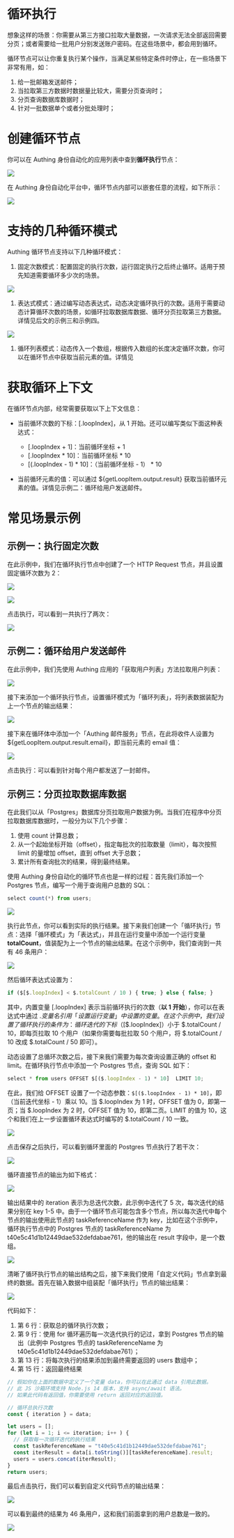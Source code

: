 # 循环执行

想象这样的场景：你需要从第三方接口拉取大量数据，一次请求无法全部返回需要分页；或者需要给一批用户分别发送账户密码。在这些场景中，都会用到循环。

循环节点可以让你重复执行某个操作，当满足某些特定条件时停止，在一些场景下非常有用，如：

1. 给一批邮箱发送邮件；
2. 当拉取第三方数据时数据量比较大，需要分页查询时；
3. 分页查询数据库数据时；
4. 针对一批数据单个或者分批处理时；

# 创建循环节点

你可以在 Authing 身份自动化的应用列表中查到<strong>循环执行</strong>节点：

![](../static/HVuvbAzoOoKXijxjnVrcOhYNnre.png)

在 Authing 身份自动化平台中，循环节点内部可以嵌套任意的流程，如下所示：

![](../static/AhRLb630HodPS1xfU3bc0whmnTe.png)

# 支持的几种循环模式

Authing 循环节点支持以下几种循环模式：

1. 固定次数模式：配置固定的执行次数，运行固定执行之后终止循环。适用于预先知道需要循环多少次的场景。

![](../static/VtaCbUmmgoHAZCxvTP6cqqdhn2c.png)

1. 表达式模式：通过编写动态表达式，动态决定循环执行的次数。适用于需要动态计算循环次数的场景，如循环拉取数据库数据、循环分页拉取第三方数据。详情见后文的示例三和示例四。

![](../static/GmIHbwheDojZCRxMCAucA03qnAc.png)

1. 循环列表模式：动态传入一个数组，根据传入数组的长度决定循环次数，你可以在循环节点中获取当前元素的值。详情见

# 获取循环上下文

在循环节点内部，经常需要获取以下上下文信息：

- 当前循环次数的下标：$[$.loopIndex]，从 1 开始。还可以编写类似下面这种表达式：

  - $[$.loopIndex + 1]：当前循环坐标 + 1
  - $[$.loopIndex * 10]：当前循环坐标 * 10
  - $[($.loopIndex - 1) * 10]：（当前循环坐标 - 1） * 10
- 当前循环元素的值：可以通过 ${getLoopItem.output.result} 获取当前循环元素的值。详情见示例二：循环给用户发送邮件。

# 常见场景示例

## 示例一：执行固定次数

在此示例中，我们在循环执行节点中创建了一个 HTTP Request 节点，并且设置固定循环次数为 2：

![](../static/WDwVbY9z9oDSdkxdQivcjygJnLh.png)

![](../static/Hodub6ufboHJr1xxLF9cN1dWnhh.png)

点击执行，可以看到一共执行了两次：

![](../static/NdJJbt2adoXjh1xIf4ncZVIvn6c.png)

## 示例二：循环给用户发送邮件

在此示例中，我们先使用 Authing 应用的「获取用户列表」方法拉取用户列表：

![](../static/UuKfb0hQGoyEbDxFKPCciW5mnFd.png)

接下来添加一个循环执行节点，设置循环模式为「循环列表」，将列表数据装配为上一个节点的输出结果：

![](../static/X10eb9d0moJ8hhx5c3vcZFWanOg.png)

接下来在循环体中添加一个「Authing 邮件服务」节点，在此将收件人设置为 ${getLoopItem.output.result.email}，即当前元素的 email 值：

![](../static/K8OYbojA4o8kymxQFYgczEUyngd.png)

点击执行：可以看到针对每个用户都发送了一封邮件。

## 示例三：分页拉取数据库数据

在此我们以从「Postgres」数据库分页拉取用户数据为例。当我们在程序中分页拉取数据库数据时，一般分为以下几个步骤：

1. 使用 count 计算总数；
2. 从一个起始坐标开始（offset），指定每批次的拉取数量（limit），每次按照 limit 的量增加 offset，直到 offset 大于总数；
3. 累计所有查询批次的结果，得到最终结果。

使用 Authing 身份自动化的循环节点也是一样的过程：首先我们添加一个 Postgres 节点，编写一个用于查询用户总数的 SQL：

```typescript
select count(*) from users;
```

![](../static/JeyCbV4gOoVVUIxNVrTcAkabnWf.png)

执行此节点，你可以看到实际的执行结果。接下来我们创建一个「循环执行」节点：选择「循环模式」为「表达式」，并且在运行变量中添加一个运行变量 <strong>totalCount</strong>，值装配为上一个节点的输出结果。在这个示例中，我们查询到一共有 46 条用户：

![](../static/JqaKb3ni6ooffmx6vT3cVNOPnYg.png)

然后循环表达式设置为：

```typescript
if ($[$.loopIndex] < $.totalCount / 10 ) { true; } else { false; }
```

其中，内置变量 $[$.loopIndex] 表示当前循环执行的次数（<strong>以 1 开始</strong>），你可以在表达式中通过 $.变量名 引用「设置运行变量」中设置的变量。在这个示例中，我们设置了循环执行的条件为：循环迭代的下标（$[$.loopIndex]）小于 $.totalCount / 10，即每页拉取 10 个用户（如果你需要每批拉取 50 个用户，将 $.totalCount / 10 改成 $.totalCount / 50 即可）。

动态设置了总循环次数之后，接下来我们需要为每次查询设置正确的 offset 和 limit。在循环执行节点中添加一个 Postgres 节点，查询 SQL 如下：

```typescript
select * from users OFFSET $[($.loopIndex - 1) * 10]  LIMIT 10;
```

在此，我们给 OFFSET 设置了一个动态参数：`$[($.loopIndex - 1) * 10]`，即（当前迭代坐标 - 1）乘以 10。当 $.loopIndex 为 1 时，OFFSET 值为 0，即第一页；当 $.loopIndex 为 2 时，OFFSET 值为 10，即第二页。LIMIT 的值为 10，这个和我们在上一步设置循环表达式时编写的 $.totalCount / 10 一致。

![](../static/JGcrbhWhko7969xUBCQcTiNinVg.png)

点击保存之后执行，可以看到循环里面的 Postgres 节点执行了若干次：

![](../static/boxcnwQretb81OnXmgMUQE9ud3c.png)

循环直接节点的输出为如下格式：

![](../static/boxcnZEs9zT3rix1kAtSG7jepzd.png)

输出结果中的 iteration 表示为总迭代次数，此示例中迭代了 5 次，每次迭代的结果分别在 key 1-5 中。由于一个循环节点可能包含多个节点，所以每次迭代中每个节点的输出使用此节点的 taskReferenceName 作为 key，比如在这个示例中，循环执行节点中的 Postgres 节点的 taskReferenceName 为 t40e5c41d1b12449dae532defdabae761，他的输出在 result 字段中，是一个数组。

![](../static/boxcnYybguszz4nUudIggC4h5dq.png)

清晰了循环执行节点的输出结构之后，接下来我们使用「自定义代码」节点拿到最终的数据。首先在输入数据中组装配「循环执行」节点的输出结果：

![](../static/Dn8MbxD1KopZ4wxwoV9czxTLnXd.png)

代码如下：

1. 第 6 行：获取总的循环执行次数；
2. 第 9 行：使用 for 循环遍历每一次迭代执行的记过，拿到 Postgres 节点的输出（此例中 Postgres 节点的 taskReferenceName 为 t40e5c41d1b12449dae532defdabae761）；
3. 第 13 行：将每次执行的结果添加到最终需要返回的 users 数组中；
4. 第 15 行：返回最终结果

```typescript
// 假如你在上面的数据中定义了一个变量 data，你可以在此通过 data 引用此数据。
// 此 JS 沙箱环境支持 Node.js 14 版本，支持 async/await 语法。
// 如果此代码有返回值，你需要使用 return 返回对应的返回值。

// 循环总执行次数
const { iteration } = data;

let users = [];
for (let i = 1; i <= iteration; i++ ) {
  // 获取每一次循环迭代的执行结果
  const taskReferenceName = "t40e5c41d1b12449dae532defdabae761";
  const iterResult = data[i.toString()][taskReferenceName].result;
  users = users.concat(iterResult);
}
return users;
```

最后点击执行，我们可以看到自定义代码节点的输出结果：

![](../static/boxcnmYWeaCc6dWxUVrX0xoVhad.png)

可以看到最终的结果为 46 条用户，这和我们前面拿到的用户总数是一致的。

![](../static/boxcnp8kjq0yUWUEI8bovpvDE3e.png)
